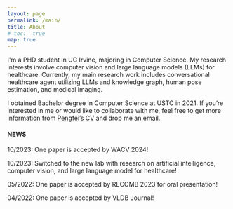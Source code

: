 ```yaml
---
layout: page
permalink: /main/
title: About
# toc:  true
map: true
---
```


I'm a PHD student in UC Irvine, majoring in Computer Science. My research interests involve computer vision and large language models (LLMs) for healthcare. Currently, my main research work includes conversational healthcare agent utilizing LLMs and knowledge graph, human pose estimation, and medical imaging.

I obtained Bachelor degree in Computer Science at USTC in 2021. If you’re interested in me or would like to collaborate with me, feel free to get more information from [Pengfei’s CV](files/CV_intern.pdf) and drop me an email.


#### NEWS 

10/2023: One paper is accepted by WACV 2024!

10/2023: Switched to the new lab with research on artificial intelligence, computer vision, and large language model for healthcare!

05/2022: One paper is accepted by RECOMB 2023 for oral presentation!

04/2022: One paper is accepted by VLDB Journal!


<!-- ##### Website Introduction

My scientific experiences are recorded in [research](https://zpf0117b.github.io/PengfeiZhang.github.io/research/) and [publications](https://zpf0117b.github.io/PengfeiZhang.github.io/publications/).  -->


<!-- <embed src="http://files2.17173.com/__flash/2011/10/21/honehone_clock_tr.swf"> -->

